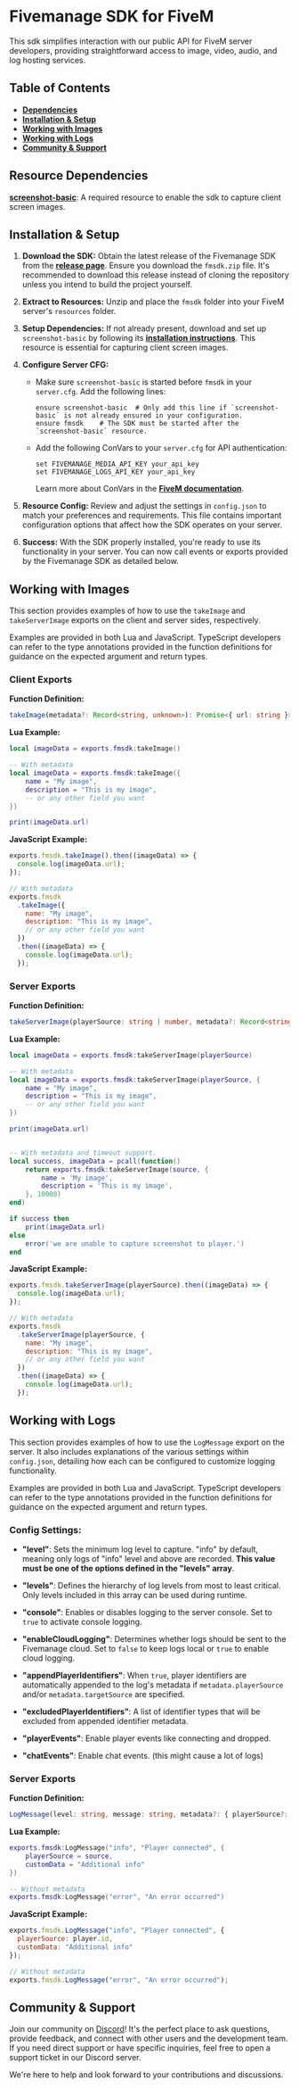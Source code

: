 # **Fivemanage SDK for FiveM**

This sdk simplifies interaction with our public API for FiveM server developers, providing straightforward access to image, video, audio, and log hosting services.

## **Table of Contents**

- **[Dependencies](#resource-dependencies)**
- **[Installation & Setup](#installation--setup)**
- **[Working with Images](#working-with-images)**
- **[Working with Logs](#working-with-logs)**
- **[Community & Support](#community--support)**

## **Resource Dependencies**

**[screenshot-basic](https://github.com/citizenfx/screenshot-basic)**: A required resource to enable the sdk to capture client screen images.

## **Installation & Setup**

1. **Download the SDK:** Obtain the latest release of the Fivemanage SDK from the **[release page](https://github.com/fivemanage/sdk/releases/latest)**. Ensure you download the `fmsdk.zip` file. It's recommended to download this release instead of cloning the repository unless you intend to build the project yourself.

2. **Extract to Resources:** Unzip and place the `fmsdk` folder into your FiveM server's `resources` folder.

3. **Setup Dependencies:** If not already present, download and set up `screenshot-basic` by following its **[installation instructions](https://github.com/citizenfx/screenshot-basic?tab=readme-ov-file#usage)**. This resource is essential for capturing client screen images.

4. **Configure Server CFG:**

   - Make sure `screenshot-basic` is started before `fmsdk` in your `server.cfg`. Add the following lines:
     ```
     ensure screenshot-basic  # Only add this line if `screenshot-basic` is not already ensured in your configuration.
     ensure fmsdk    # The SDK must be started after the `screenshot-basic` resource.
     ```
   - Add the following ConVars to your `server.cfg` for API authentication:
     ```
     set FIVEMANAGE_MEDIA_API_KEY your_api_key
     set FIVEMANAGE_LOGS_API_KEY your_api_key
     ```
     Learn more about ConVars in the **[FiveM documentation](https://docs.fivem.net/docs/scripting-reference/convars/)**.

5. **Resource Config:** Review and adjust the settings in `config.json` to match your preferences and requirements. This file contains important configuration options that affect how the SDK operates on your server.

6. **Success:** With the SDK properly installed, you're ready to use its functionality in your server. You can now call events or exports provided by the Fivemanage SDK as detailed below.

## **Working with Images**

This section provides examples of how to use the `takeImage` and `takeServerImage` exports on the client and server sides, respectively.

Examples are provided in both Lua and JavaScript. TypeScript developers can refer to the type annotations provided in the function definitions for guidance on the expected argument and return types.

### **Client Exports**

**Function Definition:**

```typescript
takeImage(metadata?: Record<string, unknown>): Promise<{ url: string }>
```

**Lua Example:**

```lua
local imageData = exports.fmsdk:takeImage()

-- With metadata
local imageData = exports.fmsdk:takeImage({
    name = "My image",
    description = "This is my image",
    -- or any other field you want
})

print(imageData.url)
```

**JavaScript Example:**

```javascript
exports.fmsdk.takeImage().then((imageData) => {
  console.log(imageData.url);
});

// With metadata
exports.fmsdk
  .takeImage({
    name: "My image",
    description: "This is my image",
    // or any other field you want
  })
  .then((imageData) => {
    console.log(imageData.url);
  });
```

### **Server Exports**

**Function Definition:**

```typescript
takeServerImage(playerSource: string | number, metadata?: Record<string, unknown>, timeout?: number): Promise<{ url: string }>
```

**Lua Example:**

```lua
local imageData = exports.fmsdk:takeServerImage(playerSource)

-- With metadata
local imageData = exports.fmsdk:takeServerImage(playerSource, {
    name = "My image",
    description = "This is my image",
    -- or any other field you want
})

print(imageData.url)


-- With metadata and timeout support.
local success, imageData = pcall(function()
    return exports.fmsdk:takeServerImage(source, {
        name = 'My image',
        description = 'This is my image',
    }, 10000)
end)

if success then
    print(imageData.url)
else
    error('we are unable to capture screenshot to player.')
end
```

**JavaScript Example:**

```javascript
exports.fmsdk.takeServerImage(playerSource).then((imageData) => {
  console.log(imageData.url);
});

// With metadata
exports.fmsdk
  .takeServerImage(playerSource, {
    name: "My image",
    description: "This is my image",
    // or any other field you want
  })
  .then((imageData) => {
    console.log(imageData.url);
  });
```

## **Working with Logs**

This section provides examples of how to use the `LogMessage` export on the server. It also includes explanations of the various settings within `config.json`, detailing how each can be configured to customize logging functionality.

Examples are provided in both Lua and JavaScript. TypeScript developers can refer to the type annotations provided in the function definitions for guidance on the expected argument and return types.

### **Config Settings:**

- **"level"**: Sets the minimum log level to capture. "info" by default, meaning only logs of "info" level and above are recorded. **This value must be one of the options defined in the "levels" array**.

- **"levels"**: Defines the hierarchy of log levels from most to least critical. Only levels included in this array can be used during runtime.

- **"console"**: Enables or disables logging to the server console. Set to `true` to activate console logging.

- **"enableCloudLogging"**: Determines whether logs should be sent to the Fivemanage cloud. Set to `false` to keep logs local or `true` to enable cloud logging.

- **"appendPlayerIdentifiers"**: When `true`, player identifiers are automatically appended to the log's metadata if `metadata.playerSource` and/or `metadata.targetSource` are specified.

- **"excludedPlayerIdentifiers"**: A list of identifier types that will be excluded from appended identifier metadata.

- **"playerEvents"**: Enable player events like connecting and dropped.

- **"chatEvents"**: Enable chat events. (this might cause a lot of logs)

### **Server Exports**

**Function Definition:**

```typescript
LogMessage(level: string, message: string, metadata?: { playerSource?: string | number, targetSource?: string | number, [key: string]: unknown }): void
```

**Lua Example:**

```lua
exports.fmsdk:LogMessage("info", "Player connected", {
    playerSource = source,
    customData = "Additional info"
})

-- Without metadata
exports.fmsdk:LogMessage("error", "An error occurred")
```

**JavaScript Example:**

```javascript
exports.fmsdk.LogMessage("info", "Player connected", {
  playerSource: player.id,
  customData: "Additional info"
});

// Without metadata
exports.fmsdk.LogMessage("error", "An error occurred");
```

## Community & Support

Join our community on [Discord](https://discord.gg/NCsp2ZB3Ye)! It's the perfect place to ask questions, provide feedback, and connect with other users and the development team. If you need direct support or have specific inquiries, feel free to open a support ticket in our Discord server. 

We're here to help and look forward to your contributions and discussions.
